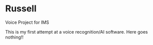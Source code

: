 # Russell
Voice Project for IMS

This is my first attempt at a voice recognition/AI software.
Here goes nothing!!
